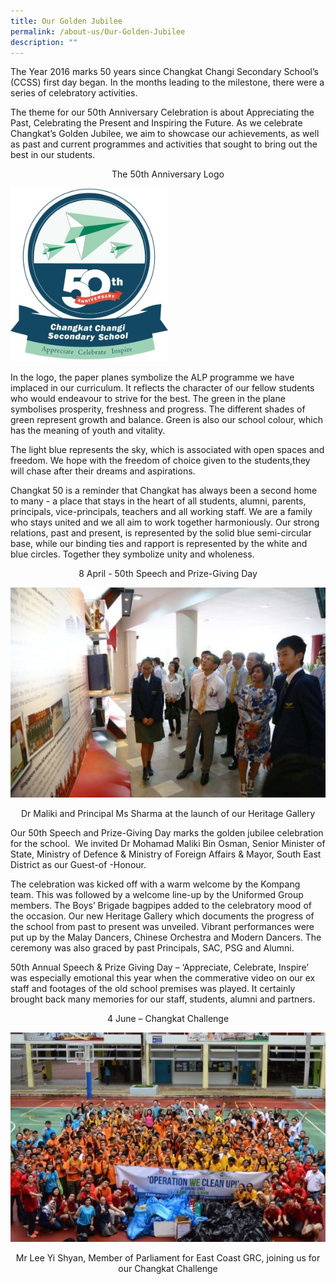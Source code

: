 ```yaml
---
title: Our Golden Jubilee
permalink: /about-us/Our-Golden-Jubilee
description: ""
---
```

The Year 2016 marks 50 years since Changkat Changi Secondary School’s (CCSS) first day began. In the months leading to the milestone, there were a series of celebratory activities.  
  
The theme for our 50th Anniversary Celebration is about Appreciating the Past, Celebrating the Present and Inspiring the Future. As we celebrate Changkat’s Golden Jubilee, we aim to showcase our achievements, as well as past and current programmes and activities that sought to bring out the best in our students.

<center> The 50th Anniversary Logo </center>

<img src="/images/golden.jpeg" 
     style="width:50%">
		 

In the logo, the paper planes symbolize the ALP programme we have implaced in our curriculum. It reflects the character of our fellow students who would endeavour to strive for the best. The green in the plane symbolises prosperity, freshness and progress. The different shades of green represent growth and balance. Green is also our school colour, which has the meaning of youth and vitality.  
  
The light blue represents the sky, which is associated with open spaces and freedom. We hope with the freedom of choice given to the students,they will chase after their dreams and aspirations.  
  
Changkat 50 is a reminder that Changkat has always been a second home to many - a place that stays in the heart of all students, alumni, parents, principals, vice-principals, teachers and all working staff. We are a family who stays united and we all aim to work together harmoniously. Our strong relations, past and present, is represented by the solid blue semi-circular base, while our binding ties and rapport is represented by the white and blue circles. Together they symbolize unity and wholeness.

<center> 8 April - 50th Speech and Prize-Giving Day </center>

![](/images/Speech-Day-600x400.jpeg)

<center> Dr Maliki and Principal Ms Sharma at the launch of our Heritage Gallery </center>

Our 50th Speech and Prize-Giving Day marks the golden jubilee celebration for the school.  We invited Dr Mohamad Maliki Bin Osman, Senior Minister of State, Ministry of Defence & Ministry of Foreign Affairs & Mayor, South East District as our Guest-of -Honour.  
  
The celebration was kicked off with a warm welcome by the Kompang team. This was followed by a welcome line-up by the Uniformed Group members. The Boys’ Brigade bagpipes added to the celebratory mood of the occasion. Our new Heritage Gallery which documents the progress of the school from past to present was unveiled. Vibrant performances were put up by the Malay Dancers, Chinese Orchestra and Modern Dancers. The ceremony was also graced by past Principals, SAC, PSG and Alumni.  
  
50th Annual Speech & Prize Giving Day – ‘Appreciate, Celebrate, Inspire’ was especially emotional this year when the commerative video on our ex staff and footages of the old school premises was played. It certainly brought back many memories for our staff, students, alumni and partners.

<center> 4 June – Changkat Challenge </center>

![](/images/challenge-600x399.jpeg)

<center> Mr Lee Yi Shyan, Member of Parliament for East Coast GRC, joining us for our Changkat Challenge </center>